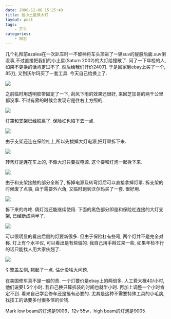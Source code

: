 ```yaml
---
date: 2008-12-08 15:25:40
title: 给小土星换大灯
layout: post
tags:
    - 开车
categories:
    - 网志
---
```

几个礼拜前azalea在一次趴车时一不留神将车头顶进了一辆suv的屁股后面.suv倒没事,不过直接把我们的小土星(Saturn 2002)的大灯给撞散了. 问了一下年检的人,如果不更换的话肯定过不了. 然后给我们开价240刀. 于是回家到ebay上买了一个, 85刀, 又到沃尔玛买了一套工具. 今天自己给换上了.

<img src="https://lh4.googleusercontent.com/-dWvrxUObi1g/Tvv-v7KFhLI/AAAAAAABigc/fJ6pqTCRCyQ/s800/img_0140.jpeg">

之前临时用透明胶带固定了一下, 刮风下雨的效果还很好, 来回芝加哥的两千公里都没事. 不过有雾的时候会发现它是往右上方照的.

<img src="https://lh6.googleusercontent.com/-QtYvCgyfgwo/Tvv-wGlCRCI/AAAAAAABifw/jOyT8sGNme8/s800/img_0141.jpeg">

灯罩和支架已经脱离了. 保险杠也陷下去一点.

<img src="https://lh4.googleusercontent.com/-LA_J6yGMSVk/Tvv-wHx8HYI/AAAAAAABif0/0mS9WuFhEGg/s800/img_0142.jpeg">

由于支架还连在保险杠上,所以先拔掉大灯电源,把灯罩拆下来.

<img src="https://lh4.googleusercontent.com/-cLVXV559omo/Tvv-wcxD-8I/AAAAAAABif8/QMZv-SEaxo0/s800/img_0143.jpeg">

转弯灯是连在车上的, 不像大灯只要拔电源. 这个要和灯泡一起拆下来.

<img src="https://lh6.googleusercontent.com/-M3-g8zYdadE/Tvv-v_Xz0HI/AAAAAAABifk/5qkiRwWJqxA/s800/img_0144.jpeg">

由于和支架接触的部分全断了, 拆掉电源及转弯灯后可以直接拿掉灯罩. 拆支架的时候废了点事, 由于需要外六角, 又临时跑到沃尔玛买了一套. 很好用.

<img src="https://lh5.googleusercontent.com/-LU5xkPK9mcE/Tvv-vwD2JeI/AAAAAAABifo/Bxoy31n9_kQ/s800/img_0148.jpeg">

拆下来的咚咚. 俩灯泡还能继续使用. 下面的黑色部分即是和保险杠连接的大灯支架, 已经断成两半了.

<img src="https://lh3.googleusercontent.com/-vVqFFhM4mb0/Tvv-wSrqz5I/AAAAAAABigA/SQRna2s1n-4/s800/img_0149.jpeg">

可以很明显的看出后侧的灯要新很多. 但由于保险杠有些弯, 两个灯并不是完全对称. 灯上有个水平仪, 可以看出是有些偏的. 我自己用手掰过来一些, 如果年检不行的话只能找人用大家伙翘了.

<img src="https://lh6.googleusercontent.com/-dvTG2zYp_EY/Tvv-wmoIf3I/AAAAAAABigE/gVxra-vf3Xk/s800/img_0150.jpeg">

引擎盖左侧, 翘起了一点. 估计没啥大问题.

在美国修车真不是一般的贵. 一个灯要价是ebay上的两倍多. 人工费大概40/小时, 他们说要1.5个小时. 我自己换只算拆装的时间也就半小时. 再加上调整一个小时肯定不到. 看来自己学会修车还是挺有必要的. 尤其是这种不需要特殊工具的小毛病, 找技工的话要多付很多倍的价钱.

<span class="label label-info">Mark</span> low beam的灯泡是9006，12v 55w，high beam的灯泡是9005
